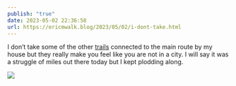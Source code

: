 ```yaml
---
publish: "true"
date: 2023-05-02 22:36:58
url: https://ericmwalk.blog/2023/05/02/i-dont-take.html
---
```


I don’t take some of the other [trails](http://www.strava.com/activities/8999558358) connected to the main route by my house but they really make you feel like you are not in a city. I will say it was a struggle of miles out there today but I kept plodding along.

![](https://ericmwalk.blog/uploads/2023/289d17d970.jpg)
